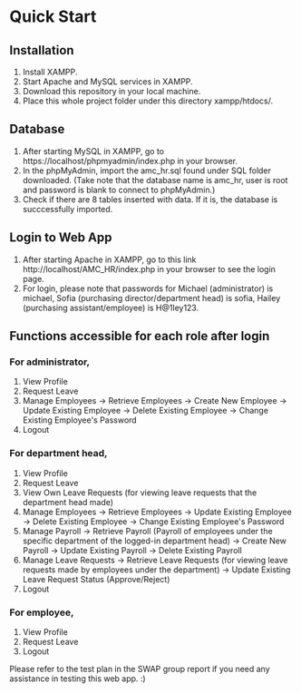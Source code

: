 # Quick Start

## Installation
1. Install XAMPP.
2. Start Apache and MySQL services in XAMPP. 
3. Download this repository in your local machine.
4. Place this whole project folder under this directory xampp/htdocs/.

## Database
1. After starting MySQL in XAMPP, go to https://localhost/phpmyadmin/index.php in your browser.
2. In the phpMyAdmin, import the amc_hr.sql found under SQL folder downloaded.
(Take note that the database name is amc_hr, user is root and password is blank to connect to phpMyAdmin.)
2. Check if there are 8 tables inserted with data. If it is, the database is succcessfully imported.

## Login to Web App
1. After starting Apache in XAMPP, go to this link http://localhost/AMC_HR/index.php in your browser to see the login page.
2. For login, please note that passwords for Michael (administrator) is michael, Sofia (purchasing director/department head) is sofia, Hailey (purchasing assistant/employee) is H@1ley123.

## Functions accessible for each role after login
### For administrator,
1. View Profile
2. Request Leave
3. Manage Employees -> Retrieve Employees -> Create New Employee
                                          -> Update Existing Employee
                                          -> Delete Existing Employee
                                          -> Change Existing Employee's Password
4. Logout

### For department head,
1. View Profile
2. Request Leave
3. View Own Leave Requests (for viewing leave requests that the department head made)
4. Manage Employees -> Retrieve Employees -> Update Existing Employee
                                          -> Delete Existing Employee
                                          -> Change Existing Employee's Password
5. Manage Payroll -> Retrieve Payroll (Payroll of employees under the specific department of the logged-in department head) -> Create New Payroll
                                                                                                                            -> Update Existing Payroll
                                                                                                                            -> Delete Existing Payroll
6. Manage Leave Requests -> Retrieve Leave Requests (for viewing leave requests made by employees under the department) -> Update Existing Leave Request Status (Approve/Reject)
7. Logout

### For employee,
1. View Profile
2. Request Leave
3. Logout

Please refer to the test plan in the SWAP group report if you need any assistance in testing this web app. :)
